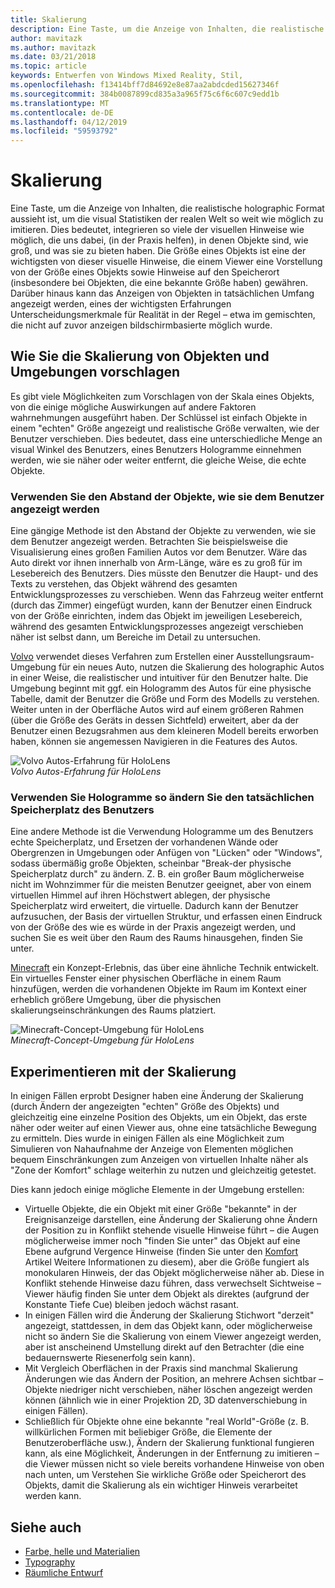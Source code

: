 ```yaml
---
title: Skalierung
description: Eine Taste, um die Anzeige von Inhalten, die realistische holographic Format aussieht ist, um die visual Statistiken der realen Welt so weit wie möglich zu imitieren.
author: mavitazk
ms.author: mavitazk
ms.date: 03/21/2018
ms.topic: article
keywords: Entwerfen von Windows Mixed Reality, Stil,
ms.openlocfilehash: f13414bff7d84692e8e87aa2abdcded15627346f
ms.sourcegitcommit: 384b0087899cd835a3a965f75c6f6c607c9edd1b
ms.translationtype: MT
ms.contentlocale: de-DE
ms.lasthandoff: 04/12/2019
ms.locfileid: "59593792"
---
```

# <a name="scale"></a>Skalierung

Eine Taste, um die Anzeige von Inhalten, die realistische holographic Format aussieht ist, um die visual Statistiken der realen Welt so weit wie möglich zu imitieren. Dies bedeutet, integrieren so viele der visuellen Hinweise wie möglich, die uns dabei, (in der Praxis helfen), in denen Objekte sind, wie groß, und was sie zu bieten haben. Die Größe eines Objekts ist eine der wichtigsten von dieser visuelle Hinweise, die einem Viewer eine Vorstellung von der Größe eines Objekts sowie Hinweise auf den Speicherort (insbesondere bei Objekten, die eine bekannte Größe haben) gewähren. Darüber hinaus kann das Anzeigen von Objekten in tatsächlichen Umfang angezeigt werden, eines der wichtigsten Erfahrungen Unterscheidungsmerkmale für Realität in der Regel – etwa im gemischten, die nicht auf zuvor anzeigen bildschirmbasierte möglich wurde.

## <a name="how-to-suggest-the-scale-of-objects-and-environments"></a>Wie Sie die Skalierung von Objekten und Umgebungen vorschlagen

Es gibt viele Möglichkeiten zum Vorschlagen von der Skala eines Objekts, von die einige mögliche Auswirkungen auf andere Faktoren wahrnehmungen ausgeführt haben. Der Schlüssel ist einfach Objekte in einem "echten" Größe angezeigt und realistische Größe verwalten, wie der Benutzer verschieben. Dies bedeutet, dass eine unterschiedliche Menge an visual Winkel des Benutzers, eines Benutzers Hologramme einnehmen werden, wie sie näher oder weiter entfernt, die gleiche Weise, die echte Objekte.

### <a name="utilize-the-distance-of-objects-as-they-are-presented-to-the-user"></a>Verwenden Sie den Abstand der Objekte, wie sie dem Benutzer angezeigt werden

Eine gängige Methode ist den Abstand der Objekte zu verwenden, wie sie dem Benutzer angezeigt werden. Betrachten Sie beispielsweise die Visualisierung eines großen Familien Autos vor dem Benutzer. Wäre das Auto direkt vor ihnen innerhalb von Arm-Länge, wäre es zu groß für im Lesebereich des Benutzers. Dies müsste den Benutzer die Haupt- und des Texts zu verstehen, das Objekt während des gesamten Entwicklungsprozesses zu verschieben. Wenn das Fahrzeug weiter entfernt (durch das Zimmer) eingefügt wurden, kann der Benutzer einen Eindruck von der Größe einrichten, indem das Objekt im jeweiligen Lesebereich, während des gesamten Entwicklungsprozesses angezeigt verschieben näher ist selbst dann, um Bereiche im Detail zu untersuchen.

[Volvo](https://www.youtube.com/watch?v=DilzwF90vec) verwendet dieses Verfahren zum Erstellen einer Ausstellungsraum-Umgebung für ein neues Auto, nutzen die Skalierung des holographic Autos in einer Weise, die realistischer und intuitiver für den Benutzer halte. Die Umgebung beginnt mit ggf. ein Hologramm des Autos für eine physische Tabelle, damit der Benutzer die Größe und Form des Modells zu verstehen. Weiter unten in der Oberfläche Autos wird auf einem größeren Rahmen (über die Größe des Geräts in dessen Sichtfeld) erweitert, aber da der Benutzer einen Bezugsrahmen aus dem kleineren Modell bereits erworben haben, können sie angemessen Navigieren in die Features des Autos.

![Volvo Autos-Erfahrung für HoloLens](images/volvo-cars-microsoft-hololens-experience01-640px.jpg)<br>
*Volvo Autos-Erfahrung für HoloLens*

### <a name="use-holograms-to-modify-the-users-real-space"></a>Verwenden Sie Hologramme so ändern Sie den tatsächlichen Speicherplatz des Benutzers

Eine andere Methode ist die Verwendung Hologramme um des Benutzers echte Speicherplatz, und Ersetzen der vorhandenen Wände oder Obergrenzen in Umgebungen oder Anfügen von "Lücken" oder "Windows", sodass übermäßig große Objekten, scheinbar "Break-der physische Speicherplatz durch" zu ändern. Z. B. ein großer Baum möglicherweise nicht im Wohnzimmer für die meisten Benutzer geeignet, aber von einem virtuellen Himmel auf ihren Höchstwert ablegen, der physische Speicherplatz wird erweitert, die virtuelle. Dadurch kann der Benutzer aufzusuchen, der Basis der virtuellen Struktur, und erfassen einen Eindruck von der Größe des wie es würde in der Praxis angezeigt werden, und suchen Sie es weit über den Raum des Raums hinausgehen, finden Sie unter.

[Minecraft](https://minecraft.net/) ein Konzept-Erlebnis, das über eine ähnliche Technik entwickelt. Ein virtuelles Fenster einer physischen Oberfläche in einem Raum hinzufügen, werden die vorhandenen Objekte im Raum im Kontext einer erheblich größere Umgebung, über die physischen skalierungseinschränkungen des Raums platziert.

![Minecraft-Concept-Umgebung für HoloLens](images/800px-minecraftwindow-640px.jpg)<br>
*Minecraft-Concept-Umgebung für HoloLens*

## <a name="experimenting-with-scale"></a>Experimentieren mit der Skalierung

In einigen Fällen erprobt Designer haben eine Änderung der Skalierung (durch Ändern der angezeigten "echten" Größe des Objekts) und gleichzeitig eine einzelne Position des Objekts, um ein Objekt, das erste näher oder weiter auf einen Viewer aus, ohne eine tatsächliche Bewegung zu ermitteln. Dies wurde in einigen Fällen als eine Möglichkeit zum Simulieren von Nahaufnahme der Anzeige von Elementen möglichen bequem Einschränkungen zum Anzeigen von virtuellen Inhalte näher als "Zone der Komfort" schlage weiterhin zu nutzen und gleichzeitig getestet.

Dies kann jedoch einige mögliche Elemente in der Umgebung erstellen:
* Virtuelle Objekte, die ein Objekt mit einer Größe "bekannte" in der Ereignisanzeige darstellen, eine Änderung der Skalierung ohne Ändern der Position zu in Konflikt stehende visuelle Hinweise führt – die Augen möglicherweise immer noch "finden Sie unter" das Objekt auf eine Ebene aufgrund Vergence Hinweise (finden Sie unter den [Komfort ](comfort.md) Artikel Weitere Informationen zu diesem), aber die Größe fungiert als monokularen Hinweis, der das Objekt möglicherweise näher ab. Diese in Konflikt stehende Hinweise dazu führen, dass verwechselt Sichtweise – Viewer häufig finden Sie unter dem Objekt als direktes (aufgrund der Konstante Tiefe Cue) bleiben jedoch wächst rasant.
* In einigen Fällen wird die Änderung der Skalierung Stichwort "derzeit" angezeigt, stattdessen, in dem das Objekt kann, oder möglicherweise nicht so ändern Sie die Skalierung von einem Viewer angezeigt werden, aber ist anscheinend Umstellung direkt auf den Betrachter (die eine bedauernswerte Riesenerfolg sein kann).
* Mit Vergleich Oberflächen in der Praxis sind manchmal Skalierung Änderungen wie das Ändern der Position, an mehrere Achsen sichtbar – Objekte niedriger nicht verschieben, näher löschen angezeigt werden können (ähnlich wie in einer Projektion 2D, 3D datenverschiebung in einigen Fällen).
* Schließlich für Objekte ohne eine bekannte "real World"-Größe (z. B. willkürlichen Formen mit beliebiger Größe, die Elemente der Benutzeroberfläche usw.), Ändern der Skalierung funktional fungieren kann, als eine Möglichkeit, Änderungen in der Entfernung zu imitieren – die Viewer müssen nicht so viele bereits vorhandene Hinweise von oben nach unten, um Verstehen Sie wirkliche Größe oder Speicherort des Objekts, damit die Skalierung als ein wichtiger Hinweis verarbeitet werden kann.

## <a name="see-also"></a>Siehe auch
* [Farbe, helle und Materialien](color,-light-and-materials.md)
* [Typography](typography.md)
* [Räumliche Entwurf](spatial-sound-design.md)

